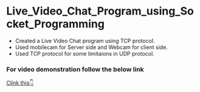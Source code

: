 # Live_Video_Chat_Program_using_Socket_Programming

- Created a Live Video Chat program using TCP protocol.
- Used mobilecam for Server side and Webcam for client side.
- Used TCP protocol for some limitaions in UDP protocol.

### For video demonstration follow the below link
[Clink this👇](https://www.linkedin.com/in/dileepkumarsr/)
